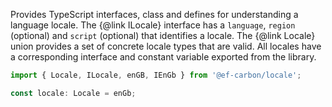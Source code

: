 Provides TypeScript interfaces, class and defines for understanding a language locale. The {@link ILocale} interface
has a `language`, `region` (optional) and `script` (optional) that identifies a locale. The {@link Locale} union
provides a set of concrete locale types that are valid. All locales have a corresponding interface and constant
variable exported from the library.

```ts
import { Locale, ILocale, enGB, IEnGb } from '@ef-carbon/locale';

const locale: Locale = enGb;
```
